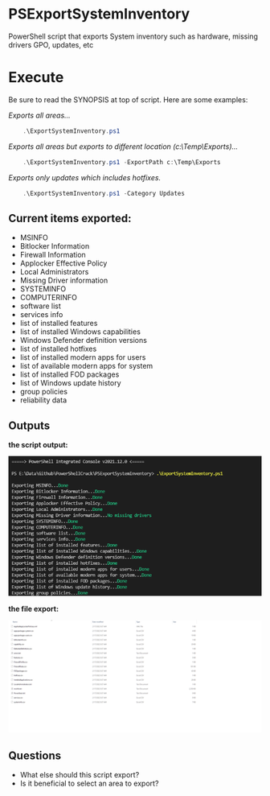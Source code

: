 # PSExportSystemInventory
PowerShell script that exports System inventory such as hardware, missing drivers GPO, updates, etc


# Execute

Be sure to read the SYNOPSIS at top of script. Here are some examples:

_Exports all areas..._

```powershell
    .\ExportSystemInventory.ps1
```

_Exports all areas but exports to different location (c:\Temp\Exports)..._
```powershell
    .\ExportSystemInventory.ps1 -ExportPath c:\Temp\Exports
```

_Exports only updates which includes hotfixes._
```powershell
    .\ExportSystemInventory.ps1 -Category Updates
```

## Current items exported:
- MSINFO
- Bitlocker Information
- Firewall Information
- Applocker Effective Policy
- Local Administrators
- Missing Driver information
- SYSTEMINFO
- COMPUTERINFO
- software list
- services info
- list of installed features
- list of installed Windows capabilities
- Windows Defender definition versions
- list of installed hotfixes
- list of installed modern apps for users
- list of available modern apps for system
- list of installed FOD packages
- list of Windows update history
- group policies
- reliability data

## Outputs

__the script output:__

![HostOutput](/.images/hostoutput.png)


__the file export:__

![FolderExport](/.images/exportedfiles.png)


## Questions
-  What else should this script export?
- Is it beneficial to select an area to export?
